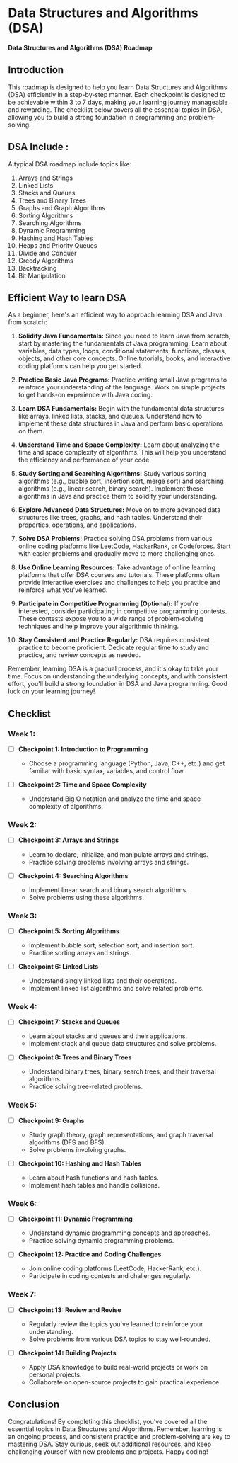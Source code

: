 # Data Structures and Algorithms (DSA)  
**Data Structures and Algorithms (DSA) Roadmap**

## Introduction

This roadmap is designed to help you learn Data Structures and Algorithms (DSA) efficiently in a step-by-step manner. Each checkpoint is designed to be achievable within 3 to 7 days, making your learning journey manageable and rewarding. The checklist below covers all the essential topics in DSA, allowing you to build a strong foundation in programming and problem-solving.

## DSA Include :

A typical DSA roadmap include topics like:

1. Arrays and Strings
2. Linked Lists
3. Stacks and Queues
4. Trees and Binary Trees
5. Graphs and Graph Algorithms
6. Sorting Algorithms
7. Searching Algorithms
8. Dynamic Programming
9. Hashing and Hash Tables
10. Heaps and Priority Queues
11. Divide and Conquer
12. Greedy Algorithms
13. Backtracking
14. Bit Manipulation

## Efficient Way to learn DSA

As a beginner, here's an efficient way to approach learning DSA and Java from scratch:

1. **Solidify Java Fundamentals:**
   Since you need to learn Java from scratch, start by mastering the fundamentals of Java programming. Learn about variables, data types, loops, conditional statements, functions, classes, objects, and other core concepts. Online tutorials, books, and interactive coding platforms can help you get started.

2. **Practice Basic Java Programs:**
   Practice writing small Java programs to reinforce your understanding of the language. Work on simple projects to get hands-on experience with Java coding.

3. **Learn DSA Fundamentals:**
   Begin with the fundamental data structures like arrays, linked lists, stacks, and queues. Understand how to implement these data structures in Java and perform basic operations on them.

4. **Understand Time and Space Complexity:**
   Learn about analyzing the time and space complexity of algorithms. This will help you understand the efficiency and performance of your code.

5. **Study Sorting and Searching Algorithms:**
   Study various sorting algorithms (e.g., bubble sort, insertion sort, merge sort) and searching algorithms (e.g., linear search, binary search). Implement these algorithms in Java and practice them to solidify your understanding.

6. **Explore Advanced Data Structures:**
   Move on to more advanced data structures like trees, graphs, and hash tables. Understand their properties, operations, and applications.

7. **Solve DSA Problems:**
   Practice solving DSA problems from various online coding platforms like LeetCode, HackerRank, or Codeforces. Start with easier problems and gradually move to more challenging ones.

8. **Use Online Learning Resources:**
   Take advantage of online learning platforms that offer DSA courses and tutorials. These platforms often provide interactive exercises and challenges to help you practice and reinforce what you've learned.

9. **Participate in Competitive Programming (Optional):**
   If you're interested, consider participating in competitive programming contests. These contests expose you to a wide range of problem-solving techniques and help improve your algorithmic thinking.

10. **Stay Consistent and Practice Regularly:**
   DSA requires consistent practice to become proficient. Dedicate regular time to study and practice, and review concepts as needed.

Remember, learning DSA is a gradual process, and it's okay to take your time. Focus on understanding the underlying concepts, and with consistent effort, you'll build a strong foundation in DSA and Java programming. Good luck on your learning journey!

## Checklist

### Week 1:

- [ ] **Checkpoint 1: Introduction to Programming**
  - Choose a programming language (Python, Java, C++, etc.) and get familiar with basic syntax, variables, and control flow.

- [ ] **Checkpoint 2: Time and Space Complexity**
  - Understand Big O notation and analyze the time and space complexity of algorithms.

### Week 2:

- [ ] **Checkpoint 3: Arrays and Strings**
  - Learn to declare, initialize, and manipulate arrays and strings.
  - Practice solving problems involving arrays and strings.

- [ ] **Checkpoint 4: Searching Algorithms**
  - Implement linear search and binary search algorithms.
  - Solve problems using these algorithms.

### Week 3:

- [ ] **Checkpoint 5: Sorting Algorithms**
  - Implement bubble sort, selection sort, and insertion sort.
  - Practice sorting arrays and strings.

- [ ] **Checkpoint 6: Linked Lists**
  - Understand singly linked lists and their operations.
  - Implement linked list algorithms and solve related problems.

### Week 4:

- [ ] **Checkpoint 7: Stacks and Queues**
  - Learn about stacks and queues and their applications.
  - Implement stack and queue data structures and solve problems.

- [ ] **Checkpoint 8: Trees and Binary Trees**
  - Understand binary trees, binary search trees, and their traversal algorithms.
  - Practice solving tree-related problems.

### Week 5:

- [ ] **Checkpoint 9: Graphs**
  - Study graph theory, graph representations, and graph traversal algorithms (DFS and BFS).
  - Solve problems involving graphs.

- [ ] **Checkpoint 10: Hashing and Hash Tables**
  - Learn about hash functions and hash tables.
  - Implement hash tables and handle collisions.

### Week 6:

- [ ] **Checkpoint 11: Dynamic Programming**
  - Understand dynamic programming concepts and approaches.
  - Practice solving dynamic programming problems.

- [ ] **Checkpoint 12: Practice and Coding Challenges**
  - Join online coding platforms (LeetCode, HackerRank, etc.).
  - Participate in coding contests and challenges regularly.

### Week 7:

- [ ] **Checkpoint 13: Review and Revise**
  - Regularly review the topics you've learned to reinforce your understanding.
  - Solve problems from various DSA topics to stay well-rounded.

- [ ] **Checkpoint 14: Building Projects**
  - Apply DSA knowledge to build real-world projects or work on personal projects.
  - Collaborate on open-source projects to gain practical experience.

## Conclusion

Congratulations! By completing this checklist, you've covered all the essential topics in Data Structures and Algorithms. Remember, learning is an ongoing process, and consistent practice and problem-solving are key to mastering DSA. Stay curious, seek out additional resources, and keep challenging yourself with new problems and projects. Happy coding!


